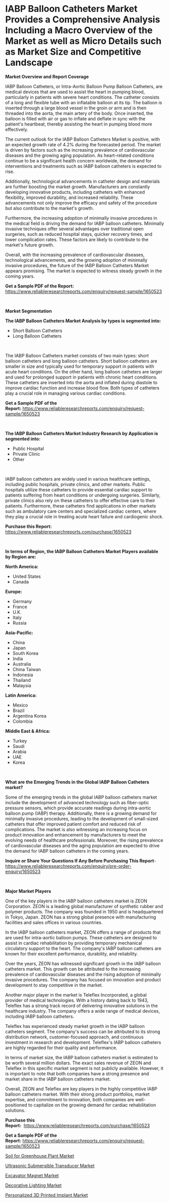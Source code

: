 <p><h1>IABP Balloon Catheters Market Provides a Comprehensive Analysis Including a Macro Overview of the Market as well as Micro Details such as Market Size and Competitive Landscape</h1></p><p><strong>Market Overview and Report Coverage</strong></p>
<p><p>IABP Balloon Catheters, or Intra-Aortic Balloon Pump Balloon Catheters, are medical devices that are used to assist the heart in pumping blood, particularly in patients with severe heart conditions. The catheter consists of a long and flexible tube with an inflatable balloon at its tip. The balloon is inserted through a large blood vessel in the groin or arm and is then threaded into the aorta, the main artery of the body. Once inserted, the balloon is filled with air or gas to inflate and deflate in sync with the patient's heartbeat, thereby assisting the heart in pumping blood more effectively.</p><p>The current outlook for the IABP Balloon Catheters Market is positive, with an expected growth rate of 4.2% during the forecasted period. The market is driven by factors such as the increasing prevalence of cardiovascular diseases and the growing aging population. As heart-related conditions continue to be a significant health concern worldwide, the demand for interventions and treatments such as IABP balloon catheters is expected to rise.</p><p>Additionally, technological advancements in catheter design and materials are further boosting the market growth. Manufacturers are constantly developing innovative products, including catheters with enhanced flexibility, improved durability, and increased reliability. These advancements not only improve the efficacy and safety of the procedure but also contribute to the market's growth.</p><p>Furthermore, the increasing adoption of minimally invasive procedures in the medical field is driving the demand for IABP balloon catheters. Minimally invasive techniques offer several advantages over traditional open surgeries, such as reduced hospital stays, quicker recovery times, and lower complication rates. These factors are likely to contribute to the market's future growth.</p><p>Overall, with the increasing prevalence of cardiovascular diseases, technological advancements, and the growing adoption of minimally invasive procedures, the future of the IABP Balloon Catheters Market appears promising. The market is expected to witness steady growth in the coming years.</p></p>
<p><strong>Get a Sample PDF of the Report:</strong> <a href="https://www.reliableresearchreports.com/enquiry/request-sample/1650523">https://www.reliableresearchreports.com/enquiry/request-sample/1650523</a></p>
<p>&nbsp;</p>
<p><strong>Market Segmentation</strong></p>
<p><strong>The IABP Balloon Catheters Market Analysis by types is segmented into:</strong></p>
<p><ul><li>Short Balloon Catheters</li><li>Long Balloon Catheters</li></ul></p>
<p>&nbsp;</p>
<p><p>The IABP Balloon Catheters market consists of two main types: short balloon catheters and long balloon catheters. Short balloon catheters are smaller in size and typically used for temporary support in patients with acute heart conditions. On the other hand, long balloon catheters are larger and used for prolonged support in patients with chronic heart conditions. These catheters are inserted into the aorta and inflated during diastole to improve cardiac function and increase blood flow. Both types of catheters play a crucial role in managing various cardiac conditions.</p></p>
<p><strong>Get a Sample PDF of the Report:</strong>&nbsp;<a href="https://www.reliableresearchreports.com/enquiry/request-sample/1650523">https://www.reliableresearchreports.com/enquiry/request-sample/1650523</a></p>
<p>&nbsp;</p>
<p><strong>The IABP Balloon Catheters Market Industry Research by Application is segmented into:</strong></p>
<p><ul><li>Public Hospital</li><li>Private Clinic</li><li>Other</li></ul></p>
<p>&nbsp;</p>
<p><p>IABP balloon catheters are widely used in various healthcare settings, including public hospitals, private clinics, and other markets. Public hospitals utilize these catheters to provide essential cardiac support to patients suffering from heart conditions or undergoing surgeries. Similarly, private clinics also rely on these catheters to offer effective care to their patients. Furthermore, these catheters find applications in other markets such as ambulatory care centers and specialized cardiac centers, where they play a crucial role in treating acute heart failure and cardiogenic shock.</p></p>
<p><strong>Purchase this Report:</strong>&nbsp; <a href="https://www.reliableresearchreports.com/purchase/1650523">https://www.reliableresearchreports.com/purchase/1650523</a></p>
<p>&nbsp;</p>
<p><strong>In terms of Region, the IABP Balloon Catheters Market Players available by Region are:</strong></p>
<p>
    <p> <strong> North America: </strong>
        <ul>
            <li>United States</li>
            <li>Canada</li>
        </ul>
        </p> 
    <p> <strong> Europe: </strong>
        <ul>
            <li>Germany</li>
            <li>France</li>
            <li>U.K.</li>
            <li>Italy</li>
            <li>Russia</li>
        </ul>
        </p> 
    <p> <strong> Asia-Pacific: </strong>
        <ul>
            <li>China</li>
            <li>Japan</li>
            <li>South Korea</li>
            <li>India</li>
            <li>Australia</li>
            <li>China Taiwan</li>
            <li>Indonesia</li>
            <li>Thailand</li>
            <li>Malaysia</li>
        </ul>
        </p> 
    <p> <strong> Latin America: </strong>
        <ul>
            <li>Mexico</li>
            <li>Brazil</li>
            <li>Argentina Korea</li>
            <li>Colombia</li>
        </ul>
        </p> 
    <p> <strong> Middle East & Africa: </strong>
        <ul>
            <li>Turkey</li>
            <li>Saudi</li>
            <li>Arabia</li>
            <li>UAE</li>
            <li>Korea</li>
        </ul>
    </p>
    </p>
<p>&nbsp;</p>
<p><strong>What are the Emerging Trends in the Global IABP Balloon Catheters market?</strong></p>
<p><p>Some of the emerging trends in the global IABP balloon catheters market include the development of advanced technology such as fiber-optic pressure sensors, which provide accurate readings during intra-aortic balloon pump (IABP) therapy. Additionally, there is a growing demand for minimally invasive procedures, leading to the development of small-sized catheters that offer improved patient comfort and reduced risk of complications. The market is also witnessing an increasing focus on product innovation and enhancement by manufacturers to meet the evolving needs of healthcare professionals. Moreover, the rising prevalence of cardiovascular diseases and the aging population are expected to drive the demand for IABP balloon catheters in the coming years.</p></p>
<p><strong>Inquire or Share Your Questions If Any Before Purchasing This Report</strong>- <a href="https://www.reliableresearchreports.com/enquiry/pre-order-enquiry/1650523">https://www.reliableresearchreports.com/enquiry/pre-order-enquiry/1650523</a></p>
<p>&nbsp;</p>
<p><strong>Major Market Players</strong></p>
<p><p>One of the key players in the IABP balloon catheters market is ZEON Corporation. ZEON is a leading global manufacturer of synthetic rubber and polymer products. The company was founded in 1950 and is headquartered in Tokyo, Japan. ZEON has a strong global presence with manufacturing facilities and sales offices in various countries.</p><p>In the IABP balloon catheters market, ZEON offers a range of products that are used for intra-aortic balloon pumps. These catheters are designed to assist in cardiac rehabilitation by providing temporary mechanical circulatory support to the heart. The company's IABP balloon catheters are known for their excellent performance, durability, and reliability.</p><p>Over the years, ZEON has witnessed significant growth in the IABP balloon catheters market. This growth can be attributed to the increasing prevalence of cardiovascular diseases and the rising adoption of minimally invasive procedures. The company has focused on innovation and product development to stay competitive in the market.</p><p>Another major player in the market is Teleflex Incorporated, a global provider of medical technologies. With a history dating back to 1943, Teleflex has a strong track record of delivering innovative solutions in the healthcare industry. The company offers a wide range of medical devices, including IABP balloon catheters.</p><p>Teleflex has experienced steady market growth in the IABP balloon catheters segment. The company's success can be attributed to its strong distribution network, customer-focused approach, and continuous investment in research and development. Teleflex's IABP balloon catheters are highly regarded for their quality and performance.</p><p>In terms of market size, the IABP balloon catheters market is estimated to be worth several million dollars. The exact sales revenue of ZEON and Teleflex in this specific market segment is not publicly available. However, it is important to note that both companies have a strong presence and market share in the IABP balloon catheters market.</p><p>Overall, ZEON and Teleflex are key players in the highly competitive IABP balloon catheters market. With their strong product portfolios, market expertise, and commitment to innovation, both companies are well-positioned to capitalize on the growing demand for cardiac rehabilitation solutions.</p></p>
<p><strong>Purchase this Report:</strong>&nbsp;&nbsp;<a href="https://www.reliableresearchreports.com/purchase/1650523">https://www.reliableresearchreports.com/purchase/1650523</a></p>
<p></p>
<p><strong>Get a Sample PDF of the Report:</strong>&nbsp;<a href="https://www.reliableresearchreports.com/enquiry/request-sample/1650523">https://www.reliableresearchreports.com/enquiry/request-sample/1650523</a></p>
<p><p><a href="https://github.com/YashRP12/Market-Research-Report-List-1/blob/main/soil-for-greenhouse-plant-market.md">Soil for Greenhouse Plant Market</a></p><p><a href="https://www.linkedin.com/pulse/ultrasonic-submersible-transducer-market-size-growth-forecast-jg1xc/">Ultrasonic Submersible Transducer Market</a></p><p><a href="https://www.linkedin.com/pulse/excavator-magnet-market-size-share-amp-trends-analysis-report-dycye/">Excavator Magnet Market</a></p><p><a href="https://medium.com/@under.noon.tower/decorative-lighting-market-size-growth-forecast-2023-2030-a3b1ba5b306b">Decorative Lighting Market</a></p><p><a href="https://github.com/Chiragrp24/Market-Research-Report-List-1/blob/main/personalized-3d-printed-implant-market.md">Personalized 3D Printed Implant Market</a></p></p>
